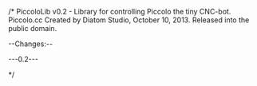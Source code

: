 /*
  PiccoloLib v0.2 - Library for controlling Piccolo the tiny CNC-bot.
  Piccolo.cc
  Created by Diatom Studio, October 10, 2013.
  Released into the public domain.

  --Changes:--

  ---0.2---

*/
